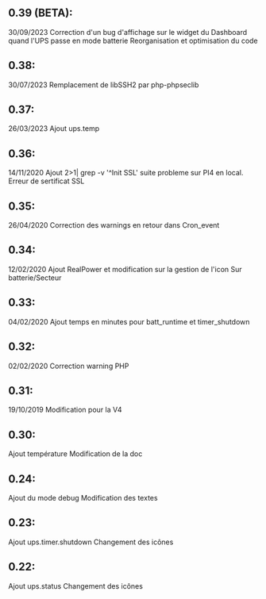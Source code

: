 ## 0.39 (BETA): ##
30/09/2023
Correction d'un bug d'affichage sur le widget du Dashboard quand l'UPS passe en mode batterie
Reorganisation et optimisation du code

## 0.38: ##
30/07/2023 Remplacement de libSSH2 par php-phpseclib

## 0.37: ##
26/03/2023 Ajout ups.temp

## 0.36: ##
14/11/2020 Ajout 2>1| grep -v '^Init SSL' suite probleme sur PI4 en local. Erreur de sertificat SSL

## 0.35: ##
26/04/2020 Correction des warnings en retour dans Cron_event

## 0.34: ##
12/02/2020 Ajout RealPower et modification sur la gestion de l'icon Sur batterie/Secteur

## 0.33: ##
04/02/2020 Ajout temps en minutes pour batt_runtime et timer_shutdown

## 0.32: ##
02/02/2020 Correction warning PHP

## 0.31: ##
19/10/2019 Modification pour la V4

## 0.30: ##
Ajout température
Modification de la doc

## 0.24: ##

Ajout du mode debug
Modification des textes
 
## 0.23: ##

Ajout ups.timer.shutdown
Changement des icônes
 
## 0.22: ##
 
Ajout ups.status
Changement des icônes


